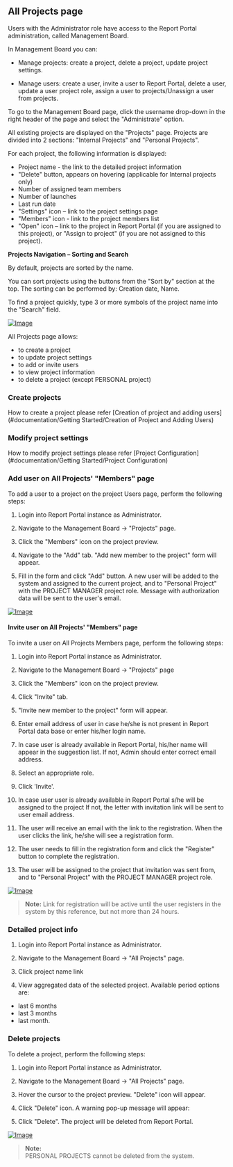 All Projects page
-----------------

Users with the Administrator role have access to the Report Portal
administration, called Management Board.

In Management Board you can:

- Manage projects: create a project, delete a project, update project settings.

- Manage users: create a user, invite a user to Report Portal, delete a user,
update a user project role, assign a user to projects/Unassign a user from
projects.

To go to the Management Board page, click the username drop-down in the
right header of the page and select the "Administrate" option.

All existing projects are displayed on the "Projects" page. Projects are
divided into 2 sections: "Internal Projects" and "Personal Projects".

For each project, the following information is displayed:

- Project name - the link to the detailed project information
- "Delete" button, appears on hovering (applicable for Internal projects only)
- Number of assigned team members
- Number of launches
- Last run date
- "Settings" icon – link to the project settings page
- "Members" icon - link to the project members list
- "Open" icon – link to the project in Report Portal (if you are assigned
    to this project), or "Assign to project" (if you are not assigned to this
    project).

**Projects Navigation – Sorting and Search**

By default, projects are sorted by the name.

You can sort projects using the buttons from the "Sort by" section at the top.
The sorting can be performed by: Creation date, Name.

To find a project quickly, type 3 or more symbols of the project name into the
"Search" field.

[ ![Image](Images/userGuide/managingProjects/generalView.png) ](https://youtu.be/ss-a39f5A9M)

All Projects page allows:
 - to create a project
 - to update project settings
 - to add or invite users
 - to view project information
 - to delete a project (except PERSONAL project)

### Create projects

How to create a project please refer [Creation of project and adding users](#documentation/Getting Started/Creation of Project and Adding Users)

### Modify project settings

How to modify project settings please refer [Project Configuration](#documentation/Getting Started/Project Configuration)

### Add user on All Projects' "Members" page

To add a user to a project on the project Users page, perform the following steps:

1. Login into Report Portal instance as Administrator.

2. Navigate to the Management Board -\> "Projects" page.

3. Click the "Members" icon on the project preview.

4. Navigate to the "Add" tab. "Add new member to the project" form will
    appear.

5. Fill in the form and click "Add" button. A new user will be added
    to the system and assigned to the current project, and to "Personal Project" with the PROJECT MANAGER project role. Message with authorization data will be sent to the user's email.

[ ![Image](Images/userGuide/manageUsers/addUserFromProjectMembersPage.png) ](https://youtu.be/nkJmxlMfR1Q)


#### Invite user on All Projects' "Members" page

To invite a user on All Projects Members page, perform the following steps:

1. Login into Report Portal instance as Administrator.

2. Navigate to the Management Board -\> "Projects" page

3. Click the "Members" icon on the project preview.

4. Click "Invite" tab. 

5. "Invite new member to the project" form will appear.

6. Enter email address of user in case he/she is not present in Report Portal data base
 or enter his/her login name.
 
7. In case user is already available in Report Portal, his/her name will appear in the suggestion list.
If not, Admin should enter correct email address.

8. Select an appropriate role.

9. Click 'Invite'.

10. In case user user is already available in Report Portal s/he will be assigned to the project
If not, the letter with invitation link will be sent to user email address.

11. The user will receive an email with the link to the registration. 
When the user clicks the link, he/she will see a registration form.

11. The user needs to fill in the registration form and click the "Register"
button to complete the registration. 

12. The user will be assigned to the project that invitation was sent from, and to "Personal Project" with the PROJECT
 MANAGER project role. 
 
[ ![Image](Images/userGuide/manageUsers/inviteUserFromMembersPageInMB.png) ](https://youtu.be/wK0PB-iVEjk)

>**Note:**
Link for registration will be active until the user registers in the system by this reference,
but not more than 24 hours.


### Detailed project info

1. Login into Report Portal instance as Administrator.

2. Navigate to the Management Board -\> "All Projects" page.

3. Click project name link

4. View aggregated data of the selected project. Available period options are:
 - last 6 months
 - last 3 months
 - last month.

### Delete projects

To delete a project, perform the following steps:

1. Login into Report Portal instance as Administrator.

2. Navigate to the Management Board -\> "All Projects" page.

3. Hover the cursor to the project preview. "Delete" icon will appear.

4. Click "Delete" icon. A warning pop-up message will appear:

5. Click "Delete". The project will be deleted from Report Portal.

[ ![Image](Images/userGuide/managingProjects/deleteProject.png) ](https://youtu.be/bipey3GxCiw)

>**Note:**  
PERSONAL PROJECTS cannot be deleted from the system.
